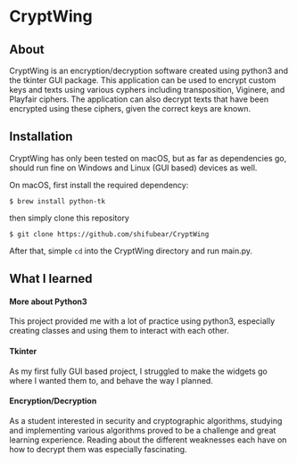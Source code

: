 # CryptWing

## About
CryptWing is an encryption/decryption software created using python3 and the tkinter GUI package. This application can be used to encrypt custom keys and texts using various cyphers including transposition, Viginere, and Playfair ciphers. The application can also decrypt texts that have been encrypted using these ciphers, given the correct keys are known. 

## Installation
CryptWing has only been tested on macOS, but as far as dependencies go, should run fine on Windows and Linux (GUI based) devices as well. 

On macOS, first install the required dependency: 

`$ brew install python-tk`

then simply clone this repository

`$ git clone https://github.com/shifubear/CryptWing` 

After that, simple `cd` into the CryptWing directory and run main.py. 

## What I learned
#### More about Python3 
This project provided me with a lot of practice using python3, especially creating classes and using them to interact with each other. 
#### Tkinter
As my first fully GUI based project, I struggled to make the widgets go where I wanted them to, and behave the way I planned.
#### Encryption/Decryption
As a student interested in security and cryptographic algorithms, studying and implementing various algorithms proved to be a challenge and great learning experience. Reading about the different weaknesses each have on how to decrypt them was especially fascinating.  
